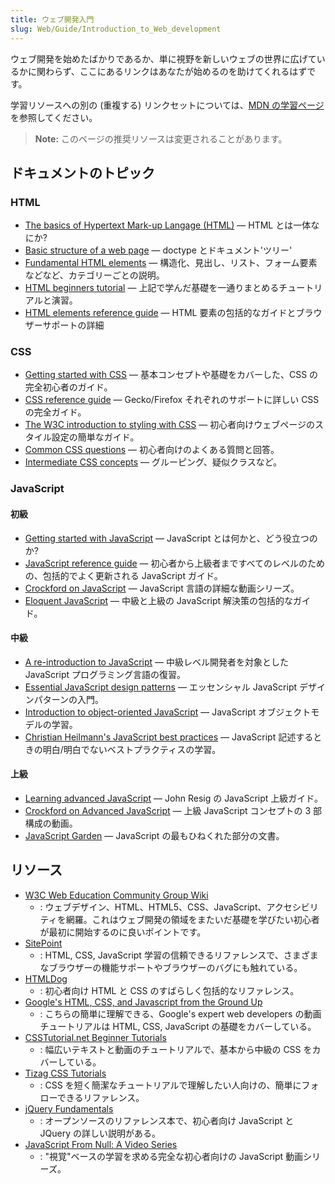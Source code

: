 ```yaml
---
title: ウェブ開発入門
slug: Web/Guide/Introduction_to_Web_development
---
```

ウェブ開発を始めたばかりであるか、単に視野を新しいウェブの世界に広げているかに関わらず、ここにあるリンクはあなたが始めるのを助けてくれるはずです。

学習リソースへの別の (重複する) リンクセットについては、[MDN の学習ページ](/ja/docs/Learn)を参照してください。

> **Note:** このページの推奨リソースは変更されることがあります。

## ドキュメントのトピック

### HTML

- [The basics of Hypertext Mark-up Langage (HTML)](http://www.w3.org/community/webed/wiki/The_basics_of_HTML) — HTML とは一体なにか?
- [Basic structure of a web page](http://reference.sitepoint.com/html/page-structure) — doctype とドキュメント'ツリー'
- [Fundamental HTML elements](http://reference.sitepoint.com/html/elements) — 構造化、見出し、リスト、フォーム要素などなど、カテゴリーごとの説明。
- [HTML beginners tutorial](http://htmldog.com/guides/htmlbeginner/) — 上記で学んだ基礎を一通りまとめるチュートリアルと演習。
- [HTML elements reference guide](/ja/HTML/Element) — HTML 要素の包括的なガイドとブラウザーサポートの詳細

### CSS

- [Getting started with CSS](/ja/CSS/Getting_Started) — 基本コンセプトや基礎をカバーした、CSS の完全初心者のガイド。
- [CSS reference guide](/ja/CSS/CSS_Reference) — Gecko/Firefox それぞれのサポートに詳しい CSS の完全ガイド。
- [The W3C introduction to styling with CSS](http://www.w3.org/MarkUp/Guide/Style) — 初心者向けウェブページのスタイル設定の簡単なガイド。
- [Common CSS questions](/ja/Common_CSS_Questions) — 初心者向けのよくある質問と回答。
- [Intermediate CSS concepts](http://www.html.net/tutorials/css/) — グルーピング、疑似クラスなど。

### JavaScript

#### 初級

- [Getting started with JavaScript](/ja/JavaScript/Getting_Started) — JavaScript とは何かと、どう役立つのか?
- [JavaScript reference guide](/ja/JavaScript/Guide) — 初心者から上級者まですべてのレベルのための、包括的でよく更新される JavaScript ガイド。
- [Crockford on JavaScript](https://www.youtube.com/playlist?list=PL7664379246A246CB) — JavaScript 言語の詳細な動画シリーズ。
- [Eloquent JavaScript](http://eloquentjavascript.net/contents.html) — 中級と上級の JavaScript 解決策の包括的なガイド。

#### 中級

- [A re-introduction to JavaScript](/ja/JavaScript/A_re-introduction_to_JavaScript) — 中級レベル開発者を対象とした JavaScript プログラミング言語の復習。
- [Essential JavaScript design patterns](http://www.addyosmani.com/resources/essentialjsdesignpatterns/book/) — エッセンシャル JavaScript デザインパターンの入門。
- [Introduction to object-oriented JavaScript](/ja/Introduction_to_Object-Oriented_JavaScript) — JavaScript オブジェクトモデルの学習。
- [Christian Heilmann's JavaScript best practices](http://dev.opera.com/articles/view/javascript-best-practices/) — JavaScript 記述するときの明白/明白でないベストプラクティスの学習。

#### 上級

- [Learning advanced JavaScript](http://ejohn.org/apps/learn/) — John Resig の JavaScript 上級ガイド。
- [Crockford on Advanced JavaScript](http://uk.video.yahoo.com/watch/111585/1027823) — 上級 JavaScript コンセプトの 3 部構成の動画。
- [JavaScript Garden](http://bonsaiden.github.com/JavaScript-Garden/) — JavaScript の最もひねくれた部分の文書。

## リソース

- [W3C Web Education Community Group Wiki](http://www.w3.org/community/webed/wiki/Main_Page)
  - : ウェブデザイン、HTML、HTML5、CSS、JavaScript、アクセシビリティを網羅。これはウェブ開発の領域をまたいだ基礎を学びたい初心者が最初に開始するのに良いポイントです。
- [SitePoint](http://reference.sitepoint.com/)
  - : HTML, CSS, JavaScript 学習の信頼できるリファレンスで、さまざまなブラウザーの機能サポートやブラウザーのバグにも触れている。
- [HTMLDog](http://htmldog.com/)
  - : 初心者向け HTML と CSS のすばらしく包括的なリファレンス。
- [Google's HTML, CSS, and Javascript from the Ground Up](http://code.google.com/edu/submissions/html-css-javascript/)
  - : こちらの簡単に理解できる、Google's expert web developers の動画チュートリアルは HTML, CSS, JavaScript の基礎をカバーしている。
- [CSSTutorial.net Beginner Tutorials](http://www.csstutorial.net/)
  - : 幅広いテキストと動画のチュートリアルで、基本から中級の CSS をカバーしている。
- [Tizag CSS Tutorials](http://www.tizag.com/cssT/)
  - : CSS を短く簡潔なチュートリアルで理解したい人向けの、簡単にフォローできるリファレンス。
- [jQuery Fundamentals](http://jqfundamentals.com/)
  - : オープンソースのリファレンス本で、初心者向け JavaScript と JQuery の詳しい説明がある。
- [JavaScript From Null: A Video Series](http://net.tutsplus.com/tutorials/javascript-ajax/javascript-from-null-video-series/)
  - : "視覚"ベースの学習を求める完全な初心者向けの JavaScript 動画シリーズ。
